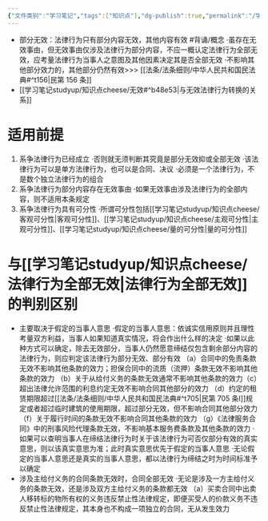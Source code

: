 ```yaml
---
{"文件类别":"学习笔记","tags":["知识点"],"dg-publish":true,"permalink":"/学习笔记studyup/知识点cheese/法律行为部分无效/","dgPassFrontmatter":true,"noteIcon":"","created":"2024-07-18T11:00:42.558+08:00","updated":"2024-09-30T11:32:49.017+08:00"}
---
```


- 部分无效：法律行为只有部分内容无效，其他内容有效 #背诵/概念 
·虽存在无效事由，但无效事由仅涉及法律行为部分内容，不应一概认定法律行为全部无效，应考量法律行为当事人之意图及其他因素决定其是否全部无效
·不影响其他部分效力的，其他部分仍然有效>>> [[法条/法条细则/中华人民共和国民法典#^t156\|民第 156 条]]
- [[学习笔记studyup/知识点cheese/无效#^b48e53\|与无效法律行为转换的关系]]
# 适用前提
1. 系争法律行为已经成立
·否则就无须判断其究竟是部分无效抑或全部无效
·该法律行为可以是单方法律行为，也可以是合同、决议
·必须是一个法律行为，不是数个独立法律行为的组合
2. 系争法律行为部分内容存在无效事由
·如果无效事由涉及法律行为的全部内容，则不适用本条规定
3. 系争法律行为具有可分性
·所谓可分性包括[[学习笔记studyup/知识点cheese/客观可分性\|客观可分性]]、[[学习笔记studyup/知识点cheese/主观可分性\|主观可分性]]、[[学习笔记studyup/知识点cheese/量的可分性\|量的可分性]]

# 与[[学习笔记studyup/知识点cheese/法律行为全部无效\|法律行为全部无效]]的判别区别
- 主要取决于假定的当事人意思
·假定的当事⼈意思：依诚实信用原则并且理性考量双方利益，当事人如果知道真实情况，将会作出什么样的决定
·如果以此种方式可以确定，除去无效部分，当事人仍然愿意缔结仅包含剩余部分内容的法律行为，则应判定该法律行为部分无效、部分有效
（a）合同中的免责条款无效不影响其他条款的效力；担保合同中的流质（流押）条款无效不影响其他条款的效力
（b）关于从给付义务的条款无效通常不影响其他条款的效力（c）超出法律允许范围的利息约定无效不影响合同其他部分的效力
（d）约定的租赁期限超过[[法条/法条细则/中华人民共和国民法典#^t705\|民第 705 条Ⅰ]]规定或者超过临时建筑的使用期限，超过部分无效，但不影响合同其他部分效力
（f）关于履行时间的条款无效不影响合同其他条款的效力
（g）《法律服务合同》中的刑事风险代理条款无效，不影响基本服务费条款及其他条款的效力
·如果可以查明当事人在缔结法律行为时关于该法律行为可否仅部分有效的真实意思，则以该真实意思为准；此时真实意思优先于假定的当事人意思
·无论假定的当事人意思还是真实的当事人意思，都以法律行为缔结之时为时间标准予以确定
- 涉及主给付义务的合同条款无效时，合同全部无效
·无论是涉及一方主给付义务的条款无效，还是涉及双方主给付义务的条款都无效
（a）买卖合同中出卖人移转标的物所有权的义务违反禁止性法律规定，即便买受人的价款义务不违反禁止性法律规定，其本身也不构成一项独立的合同，无从发生效力
